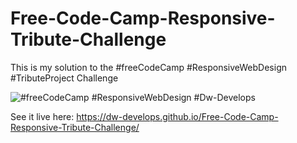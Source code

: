 # Free-Code-Camp-Responsive-Tribute-Challenge
This is my solution to the #freeCodeCamp #ResponsiveWebDesign #TributeProject Challenge

<img src="http://i68.tinypic.com/1zqslyg.jpg" border="0" alt="#freeCodeCamp #ResponsiveWebDesign #Dw-Develops">

See it live here:
https://dw-develops.github.io/Free-Code-Camp-Responsive-Tribute-Challenge/

